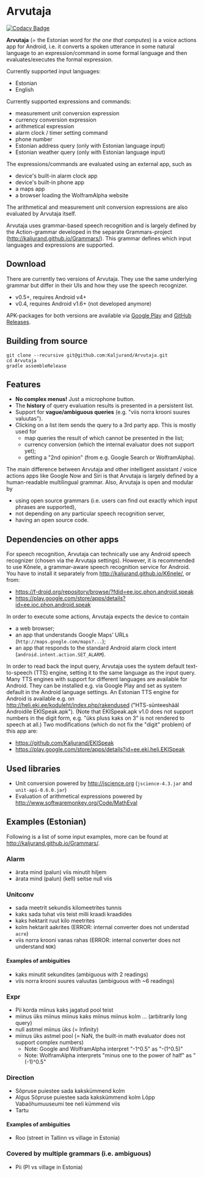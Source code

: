Arvutaja
========

[![Codacy Badge](https://api.codacy.com/project/badge/grade/901a08be062d4d32b504a6c7f3905b95)](https://www.codacy.com/app/kaljurand/Arvutaja)

__Arvutaja__ (= the Estonian word for _the one that computes_) is a voice actions app for Android,
i.e. it converts a spoken utterance
in some natural language to an expression/command in some formal language and then
evaluates/executes the formal expression.

Currently supported input languages:

  - Estonian
  - English

Currently supported expressions and commands:

  - measurement unit conversion expression
  - currency conversion expression
  - arithmetical expression
  - alarm clock / timer setting command
  - phone number
  - Estonian address query (only with Estonian language input)
  - Estonian weather query (only with Estonian language input)

The expressions/commands are evaluated using an external app, such as

  - device's built-in alarm clock app
  - device's built-in phone app
  - a maps app
  - a browser loading the WolframAlpha website

The arithmetical and measurement unit conversion expressions are also evaluated by Arvutaja itself.

Arvutaja uses grammar-based speech recognition and is largely defined by the Action-grammar developed in the
separate Grammars-project (<http://kaljurand.github.io/Grammars/>). This grammar defines
which input languages and expressions are supported.

Download
--------

There are currently two versions of Arvutaja. They use the same underlying grammar but
differ in their UIs and how they use the speech recognizer.

  - v0.5+, requires Android v4+
  - v0.4, requires Android v1.6+ (not developed anymore)

APK-packages for both versions are available via [Google Play](https://play.google.com/store/apps/details?id=ee.ioc.phon.android.arvutaja)
and [GitHub Releases](https://github.com/Kaljurand/Arvutaja/releases).


Building from source
--------------------

    git clone --recursive git@github.com:Kaljurand/Arvutaja.git
    cd Arvutaja
    gradle assembleRelease

Features
--------

  * __No complex menus!__ Just a microphone button.
  * The __history__ of query evaluation results is presented in a persistent list.
  * Support for __vague/ambiguous queries__ (e.g. "viis norra krooni suures valuutas").
  * Clicking on a list item sends the query to a 3rd party app. This is mostly used for
    * map queries the result of which cannot be presented in the list;
    * currency conversion (which the internal evaluator does not support yet);
    * getting a "2nd opinion" (from e.g. Google Search or WolframAlpha).

The main difference between Arvutaja and other intelligent assistant / voice actions apps like Google Now
and Siri is that Arvutaja is largely defined by a human-readable multilingual grammar.
Also, Arvutaja is open and modular by

  - using open source grammars (i.e. users can find out exactly which input phrases are supported),
  - not depending on any particular speech recognition server,
  - having an open source code.

Dependencies on other apps
--------------------------

For speech recognition, Arvutaja can technically use any Android speech recognizer (chosen via the Arvutaja settings).
However, it is recommended to use Kõnele, a grammar-aware speech recognition service for Android.
You have to install it separately from <http://kaljurand.github.io/K6nele/>, or from:

  - https://f-droid.org/repository/browse/?fdid=ee.ioc.phon.android.speak
  - https://play.google.com/store/apps/details?id=ee.ioc.phon.android.speak

In order to execute some actions, Arvutaja expects the device to contain

  - a web browser;
  - an app that understands Google Maps' URLs (`http://maps.google.com/maps?...`);
  - an app that responds to the standard Android alarm clock intent (`android.intent.action.SET_ALARM`).

In order to read back the input query, Arvutaja uses the system default text-to-speech (TTS) engine, setting it to the same language as the input query. Many TTS engines with support for different languages are available for Android. They can be installed e.g. via Google Play and set as system default in the Android language settings.
An Estonian TTS engine for Android is available e.g. on <http://heli.eki.ee/koduleht/index.php/rakendused> ("HTS-sünteeshääl Androidile EKISpeak.apk"). (Note that EKISpeak.apk v1.0 does not support numbers in the digit form, e.g. "üks pluss kaks on 3" is not rendered to speech at all.) Two modifications (which do not fix the "digit" problem) of this app are:

  - https://github.com/Kaljurand/EKISpeak
  - https://play.google.com/store/apps/details?id=ee.eki.heli.EKISpeak

Used libraries
--------------

  - Unit conversion powered by <http://jscience.org> (`jscience-4.3.jar` and `unit-api-0.6.0.jar`)
  - Evaluation of arithmetical expressions powered by <http://www.softwaremonkey.org/Code/MathEval>

Examples (Estonian)
-------------------

Following is a list of some input examples, more can be found at
<http://kaljurand.github.io/Grammars/>.

### Alarm

  - ärata mind (palun) viis minutit hiljem
  - ärata mind (palun) (kell) seitse null viis

### Unitconv

  * sada meetrit sekundis kilomeetrites tunnis
  * kaks sada tuhat viis teist milli kraadi kraadides
  * kaks hektarit ruut kilo meetrites
  * kolm hektarit aakrites (ERROR: internal converter does not understad `acre`)
  * viis norra krooni vanas rahas (ERROR: internal converter does not understand `NOK`)

#### Examples of ambiguities

  * kaks minutit sekundites (ambiguous with 2 readings)
  * viis norra krooni suures valuutas (ambiguous with ~6 readings)

### Expr

  * Pii korda miinus kaks jagatud pool teist
  * miinus üks miinus miinus kaks miinus miinus kolm ... (arbitrarily long query)
  * null astmel miinus üks (= Infinity)
  * miinus üks astmel pool (= NaN, the built-in math evaluator does not support complex numbers)
    * Note: Google and WolframAlpha interpret "-1^0.5" as "-(1^0.5)"
    * Note: WolframAlpha interprets "minus one to the power of half" as "(-1)^0.5"

### Direction

  * Sõpruse puiestee sada kakskümmend kolm
  * Algus Sõpruse puiestee sada kakskümmend kolm Lõpp Vabaõhumuuseumi tee neli kümmend viis
  * Tartu

#### Examples of ambiguities

  * Roo (street in Tallinn vs village in Estonia)

### Covered by multiple grammars (i.e. ambiguous)

  * Pii (PI vs village in Estonia)
